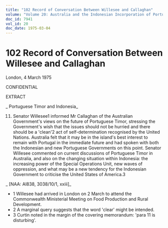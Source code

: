 ```yaml
---
title: "102 Record of Conversation Between Willesee and Callaghan"
volume: "Volume 20: Australia and the Indonesian Incorporation of Portuguese Timor, 1974-1976"
doc_id: 7941
vol_id: 20
doc_date: 1975-03-04
---
```


# 102 Record of Conversation Between Willesee and Callaghan

London, 4 March 1975

CONFIDENTIAL

EXTRACT

_ Portuguese Timor and Indonesia_

  11. Senator Willesee1 informed Mr Callaghan of the Australian Government's views on the future of Portuguese Timor, stressing the Government's wish that the issues should not be hurried and there should be a 'clean'2 act of self-determination recognised by the United Nations. Australia felt that it may be in the island's best interest to remain with Portugal in the immediate future and had spoken with both the Indonesian and new Portuguese Governments on this point. Senator Willesee commented on current discussions of Portuguese Timor in Australia, and also on the changing situation within Indonesia: the increasing power of the Special Operations Unit, new waves of oppression, and what may be a new tendency for the Indonesian Government to criticise the United States of America.3



_ [NAA: Al838, 3038/10/1, xxiii]_

  * 1 Willesee had arrived in London on 2 March to attend the Commonwealth Ministerial Meeting on Food Production and Rural Development.
  * 2 A marginal query suggests that the word 'clear' might be intended.
  * 3 Curtin noted in the margin of the covering memorandum: 'para 11 is disturbing'.


